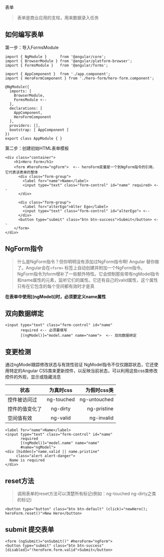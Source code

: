表单
> 表单是商业应用的支柱，用来数据录入任务

## 如何编写表单
第一步：导入FormsModule
```
import { NgModule }      from '@angular/core';
import { BrowserModule } from '@angular/platform-browser';
import { FormsModule }   from '@angular/forms';

import { AppComponent }  from './app.component';
import { HeroFormComponent } from './hero-form/hero-form.component';

@NgModule({
  imports: [
    BrowserModule,
    FormsModule <--
  ],
  declarations: [
    AppComponent,
    HeroFormComponent
  ],
  providers: [],
  bootstrap: [ AppComponent ]
})
export class AppModule { }
```

第二步：创建初始HTML表单模板
```
<div class="container">
    <h1>Hero Form</h1>
    <form #heroForm="ngForm">  <-- heroForm变量是一个到NgForm指令的引用，它代表该表单的整体
      <div class="form-group">
        <label for="name">Name</label>
        <input type="text" class="form-control" id="name" required> <--
      </div>

      <div class="form-group">
        <label for="alterEgo">Alter Ego</label>
        <input type="text" class="form-control" id="alterEgo"> <--
      </div>
      <button type="submit" class="btn btn-success">Submit</button> <--
    </form>
</div>
```

## NgForm指令
> 什么是NgForm指令？但你明明没有添加过NgForm指令啊!
> Angular 替你做了。Angular会在`<form>` 标签上自动创建并附加一个NgForm指令。
> NgForm指令为form增补了一些额外特性。它会控制那些带有ngModel指令和name属性的元素，监听它们的属性。它还有自己的valid属性，这个属性只有在它包含的每个空间都有效时才是真

**在表单中使用[(ngModel)]时，必须要定义name属性**


## 双向数据绑定
```
<input type="text" class="form-control" id="name"
       required <-- 必须要填写
       [(ngModel)]="model.name" name="name">  <-- 双向数据绑定
```
## 变更检测

通过ngModel跟踪修改状态与有效性验证
NgModel指令不仅仅跟踪状态，它还使用特定的Angular CSS类来更新控件，以反映当前状态，可以利用这些css类修改控件的外观，显示或隐藏消息

| 状态        | 为真时css           | 为假时css类  |
| ------------- |:-------------:| -----:|
| 控件被访问过      | ng-touched | ng-untouched |
| 控件的值变化了      | ng-dirty      |   ng-pristine |
| 空间值有效 | ng-valid      |    ng-invalid |


```
<label for="name">Name</label>
<input type="text" class="form-control" id="name"
       required
       [(ngModel)]="model.name" name="name"
       #name="ngModel">
<div [hidden]="name.valid || name.pristine"
     class="alert alert-danger">
  Name is required
</div>
```

## reset方法
> 调用表单的reset方法可以清楚所有标记(例如：ng-touched ng-dirty之类的标记)

```
<button type="button" class="btn btn-default" (click)="newHero(); heroForm.reset()">New Hero</button>
```

## submit 提交表单
```
<form (ngSubmit)="onSubmit()" #heroForm="ngForm">
<button type="submit" class="btn btn-success" [disabled]="!heroForm.form.valid">Submit</button>
```

